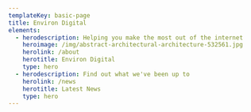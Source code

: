 ```yaml
---
templateKey: basic-page
title: Environ Digital
elements:
  - herodescription: Helping you make the most out of the internet
    heroimage: /img/abstract-architectural-architecture-532561.jpg
    herolink: /about
    herotitle: Environ Digital
    type: hero
  - herodescription: Find out what we've been up to
    herolink: /news
    herotitle: Latest News
    type: hero
---
```


